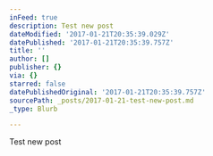 ```yaml
---
inFeed: true
description: Test new post
dateModified: '2017-01-21T20:35:39.029Z'
datePublished: '2017-01-21T20:35:39.757Z'
title: ''
author: []
publisher: {}
via: {}
starred: false
datePublishedOriginal: '2017-01-21T20:35:39.757Z'
sourcePath: _posts/2017-01-21-test-new-post.md
_type: Blurb

---
```

Test new post